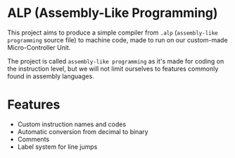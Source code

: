 # ALP (Assembly-Like Programming)

This project aims to produce a simple compiler from `.alp` (`assembly-like programming` source file) to machine code, made to run on our custom-made Micro-Controller Unit.

The project is called `assembly-like programming` as it's made for coding on the instruction level, but we will not limit ourselves to features commonly found in assembly languages.

# Features
- Custom instruction names and codes
- Automatic conversion from decimal to binary
- Comments
- Label system for line jumps